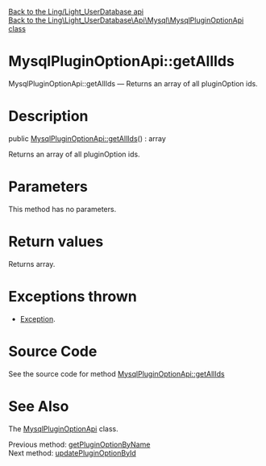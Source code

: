 [Back to the Ling/Light_UserDatabase api](https://github.com/lingtalfi/Light_UserDatabase/blob/master/doc/api/Ling/Light_UserDatabase.md)<br>
[Back to the Ling\Light_UserDatabase\Api\Mysql\MysqlPluginOptionApi class](https://github.com/lingtalfi/Light_UserDatabase/blob/master/doc/api/Ling/Light_UserDatabase/Api/Mysql/MysqlPluginOptionApi.md)


MysqlPluginOptionApi::getAllIds
================



MysqlPluginOptionApi::getAllIds — Returns an array of all pluginOption ids.




Description
================


public [MysqlPluginOptionApi::getAllIds](https://github.com/lingtalfi/Light_UserDatabase/blob/master/doc/api/Ling/Light_UserDatabase/Api/Mysql/MysqlPluginOptionApi/getAllIds.md)() : array




Returns an array of all pluginOption ids.




Parameters
================

This method has no parameters.


Return values
================

Returns array.


Exceptions thrown
================

- [Exception](http://php.net/manual/en/class.exception.php).&nbsp;







Source Code
===========
See the source code for method [MysqlPluginOptionApi::getAllIds](https://github.com/lingtalfi/Light_UserDatabase/blob/master/Api/Mysql/MysqlPluginOptionApi.php#L113-L116)


See Also
================

The [MysqlPluginOptionApi](https://github.com/lingtalfi/Light_UserDatabase/blob/master/doc/api/Ling/Light_UserDatabase/Api/Mysql/MysqlPluginOptionApi.md) class.

Previous method: [getPluginOptionByName](https://github.com/lingtalfi/Light_UserDatabase/blob/master/doc/api/Ling/Light_UserDatabase/Api/Mysql/MysqlPluginOptionApi/getPluginOptionByName.md)<br>Next method: [updatePluginOptionById](https://github.com/lingtalfi/Light_UserDatabase/blob/master/doc/api/Ling/Light_UserDatabase/Api/Mysql/MysqlPluginOptionApi/updatePluginOptionById.md)<br>

